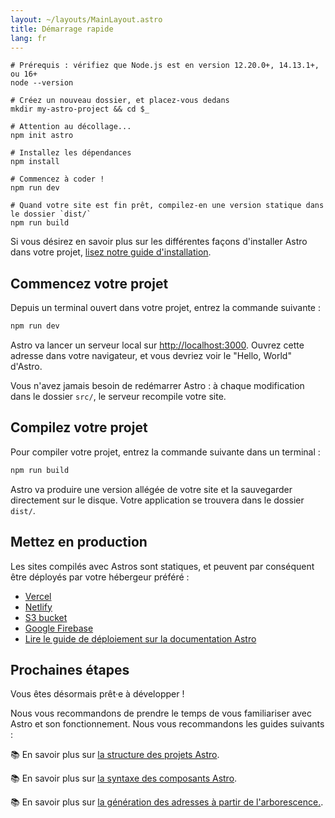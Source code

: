 ```yaml
---
layout: ~/layouts/MainLayout.astro
title: Démarrage rapide
lang: fr
---
```


```shell
# Prérequis : vérifiez que Node.js est en version 12.20.0+, 14.13.1+, ou 16+
node --version

# Créez un nouveau dossier, et placez-vous dedans
mkdir my-astro-project && cd $_

# Attention au décollage...
npm init astro

# Installez les dépendances
npm install

# Commencez à coder !
npm run dev

# Quand votre site est fin prêt, compilez-en une version statique dans le dossier `dist/`
npm run build
```

Si vous désirez en savoir plus sur les différentes façons d'installer Astro dans votre projet, [lisez notre guide d'installation](installation).

## Commencez votre projet

Depuis un terminal ouvert dans votre projet, entrez la commande suivante :

```bash
npm run dev
```

Astro va lancer un serveur local sur [http://localhost:3000](http://localhost:3000). Ouvrez cette adresse dans votre navigateur, et vous devriez voir le "Hello, World" d'Astro.

Vous n'avez jamais besoin de redémarrer Astro : à chaque modification dans le dossier `src/`, le serveur recompile votre site.

## Compilez votre projet

Pour compiler votre projet, entrez la commande suivante dans un terminal :

```bash
npm run build
```

Astro va produire une version allégée de votre site et la sauvegarder directement sur le disque. Votre application se trouvera dans le dossier `dist/`.

## Mettez en production

Les sites compilés avec Astros sont statiques, et peuvent par conséquent être déployés par votre hébergeur préféré :

- [Vercel](https://vercel.com/)
- [Netlify](https://www.netlify.com/)
- [S3 bucket](https://aws.amazon.com/s3/)
- [Google Firebase](https://firebase.google.com/)
- [Lire le guide de déploiement sur la documentation Astro](/guides/deploy)

## Prochaines étapes

Vous êtes désormais prêt·e à développer !

Nous vous recommandons de prendre le temps de vous familiariser avec Astro et son fonctionnement. Nous vous recommandons les guides suivants :

📚 En savoir plus sur [la structure des projets Astro](/core-concepts/project-structure).

📚 En savoir plus sur [la syntaxe des composants Astro](/core-concepts/astro-components).

📚 En savoir plus sur [la génération des adresses à partir de l'arborescence.](/core-concepts/astro-pages).
